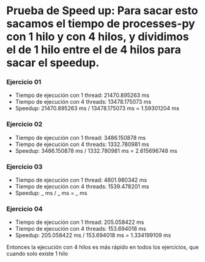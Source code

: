 # Prueba de Speed up: Para sacar esto sacamos el tiempo de processes-py con 1 hilo y con 4 hilos, y dividimos el de 1 hilo entre el de 4 hilos para sacar el speedup.

### Ejercicio 01
- Tiempo de ejecución con 1 thread: 21470.895263 ms
- Tiempo de ejecución con 4 threads: 13478.175073 ms
- Speedup: 21470.895263 ms / 13478.175073 ms = 1.59301204 ms 

### Ejercicio 02
- Tiempo de ejecución con 1 thread: 3486.150878 ms
- Tiempo de ejecución con 4 threads: 1332.780981 ms
- Speedup: 3486.150878 ms / 1332.780981 ms = 2.615696748 ms

### Ejercicio 03
- Tiempo de ejecución con 1 thread: 4801.980342 ms
- Tiempo de ejecución con 4 threads: 1539.478201 ms
- Speedup: _ ms / _ ms = _ ms

### Ejercicio 04
- Tiempo de ejecución con 1 thread: 205.058422 ms
- Tiempo de ejecución con 4 threads: 153.694018 ms
- Speedup: 205.058422 ms / 153.694018  ms = 1.334199109 ms

Entonces la ejecución con 4 hilos es más rápido en todos los ejercicios, que cuando solo existe 1 hilo
